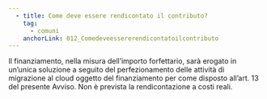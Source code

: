 ```yaml
---
  - title: Come deve essere rendicontato il contributo?
    tag:
      - comuni
    anchorLink: 012_Comedeveessererendicontatoilcontributo
---
```


Il finanziamento, nella misura dell’importo forfettario, sarà erogato in un’unica soluzione a seguito del perfezionamento delle attività di migrazione al cloud oggetto del finanziamento per come disposto all’art. 13 del presente Avviso. Non è prevista la rendicontazione a costi reali.